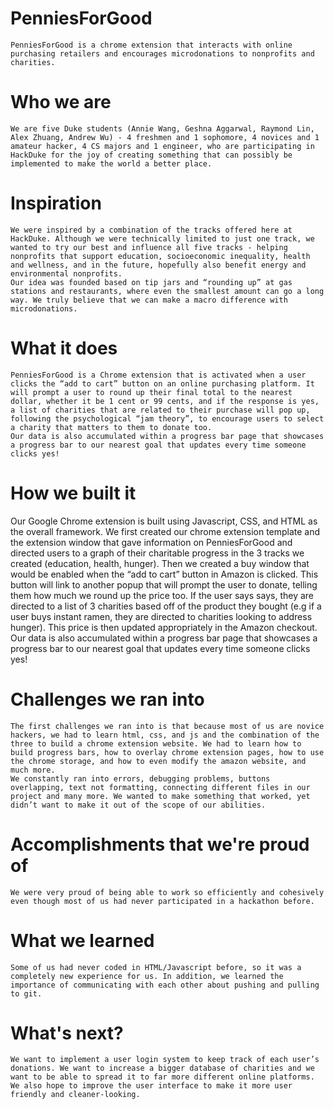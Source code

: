 # PenniesForGood
	
	PenniesForGood is a chrome extension that interacts with online purchasing retailers and encourages microdonations to nonprofits and charities.

	
# Who we are

	We are five Duke students (Annie Wang, Geshna Aggarwal, Raymond Lin, Alex Zhuang, Andrew Wu) - 4 freshmen and 1 sophomore, 4 novices and 1 amateur hacker, 4 CS majors and 1 engineer, who are participating in HackDuke for the joy of creating something that can possibly be implemented to make the world a better place. 

# Inspiration
	
	We were inspired by a combination of the tracks offered here at HackDuke. Although we were technically limited to just one track, we wanted to try our best and influence all five tracks - helping nonprofits that support education, socioeconomic inequality, health and wellness, and in the future, hopefully also benefit energy and environmental nonprofits. 
	Our idea was founded based on tip jars and “rounding up” at gas stations and restaurants, where even the smallest amount can go a long way. We truly believe that we can make a macro difference with microdonations.

# What it does

	PenniesForGood is a Chrome extension that is activated when a user clicks the “add to cart” button on an online purchasing platform. It will prompt a user to round up their final total to the nearest dollar, whether it be 1 cent or 99 cents, and if the response is yes, a list of charities that are related to their purchase will pop up, following the psychological “jam theory”, to encourage users to select a charity that matters to them to donate too. 
	Our data is also accumulated within a progress bar page that showcases a progress bar to our nearest goal that updates every time someone clicks yes!

# How we built it

Our Google Chrome extension is built using Javascript, CSS, and HTML as the overall framework. We first created our chrome extension template and the extension window that gave information on PenniesForGood and directed users to a graph of their charitable progress in the 3 tracks we created (education, health, hunger). Then we created a buy window that would be enabled when the “add to cart” button in Amazon is clicked. This button will link to another popup that will prompt the user to donate, telling them how much we round up the price too. If the user says says, they are directed to a list of 3 charities based off of the product they bought (e.g if a user buys instant ramen, they are directed to charities looking to address hunger). This price is then updated appropriately in the Amazon checkout. Our data is also accumulated within a progress bar page that showcases a progress bar to our nearest goal that updates every time someone clicks yes!

# Challenges we ran into

	The first challenges we ran into is that because most of us are novice hackers, we had to learn html, css, and js and the combination of the three to build a chrome extension website. We had to learn how to build progress bars, how to overlay chrome extension pages, how to use the chrome storage, and how to even modify the amazon website, and much more.
	We constantly ran into errors, debugging problems, buttons overlapping, text not formatting, connecting different files in our project and many more. We wanted to make something that worked, yet didn’t want to make it out of the scope of our abilities.

# Accomplishments that we're proud of
	We were very proud of being able to work so efficiently and cohesively even though most of us had never participated in a hackathon before. 

# What we learned

	Some of us had never coded in HTML/Javascript before, so it was a completely new experience for us. In addition, we learned the importance of communicating with each other about pushing and pulling to git. 

# What's next?
	
	We want to implement a user login system to keep track of each user’s donations. We want to increase a bigger database of charities and we want to be able to spread it to far more different online platforms. We also hope to improve the user interface to make it more user friendly and cleaner-looking.

